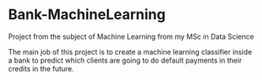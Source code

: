 # Bank-MachineLearning
Project from the subject of Machine Learning from my MSc in Data Science

The main job of this project is to create a machine learning classifier inside a bank to predict which clients are going to do default payments in their credits in the future.
